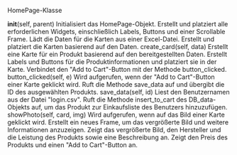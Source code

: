 HomePage-Klasse

**init**(self, parent)
Initialisiert das HomePage-Objekt.
Erstellt und platziert alle erforderlichen Widgets, einschließlich Labels, Buttons und einer Scrollable Frame.
Lädt die Daten für die Karten aus einer Excel-Datei.
Erstellt und platziert die Karten basierend auf den Daten.
create_card(self, data)
Erstellt eine Karte für ein Produkt basierend auf den bereitgestellten Daten.
Erstellt Labels und Buttons für die Produktinformationen und platziert sie in der Karte.
Verbindet den "Add to Cart"-Button mit der Methode button_clicked.
button_clicked(self, e)
Wird aufgerufen, wenn der "Add to Cart"-Button einer Karte geklickt wird.
Ruft die Methode save_data auf und übergibt die ID des ausgewählten Produkts.
save_data(self, id)
Liest den Benutzernamen aus der Datei "login.csv".
Ruft die Methode insert_to_cart des DB_data-Objekts auf, um das Produkt zur Einkaufsliste des Benutzers hinzuzufügen.
showPhoto(self, card, img)
Wird aufgerufen, wenn auf das Bild einer Karte geklickt wird.
Erstellt ein neues Frame, um das vergrößerte Bild und weitere Informationen anzuzeigen.
Zeigt das vergrößerte Bild, den Hersteller und die Leistung des Produkts sowie eine Beschreibung an.
Zeigt den Preis des Produkts und einen "Add to Cart"-Button an.
